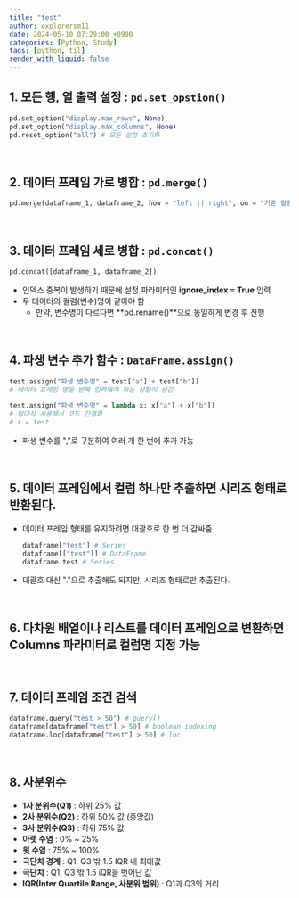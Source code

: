 ```yaml
---
title: "test"
author: explorersm11
date: 2024-05-10 07:29:00 +0900
categories: [Python, Study]
tags: [python, til]
render_with_liquid: false
---  
```


## 1. 모든 행, 열 출력 설정 : `pd.set_opstion()`
```python
pd.set_option("display.max_rows", None)
pd.set_option("display.max_columns", None)
pd.reset_option("all") # 모든 설정 초기화
```

<br>
    
## 2. 데이터 프레임 가로 병합 : `pd.merge()`

```python
pd.merge(dataframe_1, dataframe_2, how = "left || right", on = "기준 컬럼")
```

<br>

## 3. 데이터 프레임 세로 병합 : `pd.concat()`

```python
pd.concat([dataframe_1, dataframe_2])
```
- 인덱스 중복이 발생하기 때문에 설정 파라미터인 **ignore_index = True** 입력
- 두 데이터의 컬럼(변수)명이 같아야 함
    - 만약, 변수명이 다르다면 **pd.rename()**으로 동일하게 변경 후 진행

<br>

## 4. 파생 변수 추가 함수 : `DataFrame.assign()`

```python
test.assign("파생 변수명" = test["a"] + test["b"])
# 데이터 프레임 명을 반복 입력해야 하는 상황이 생김

test.assign("파생 변수명" = lambda x: x["a"] + x["b"])
# 람다식 사용해서 코드 간결화
# x = test 
```
- 파생 변수를 ","로 구분하여 여러 개 한 번에 추가 가능

<br>

## 5. 데이터 프레임에서 컬럼 하나만 추출하면 시리즈 형태로 반환된다.
- 데이터 프레임 형태를 유지하려면 대괄호로 한 번 더 감싸줌
    ```python
    dataframe["test"] # Series
    dataframe[["test"]] # DataFrame
    dataframe.test # Series
    ```
- 대괄호 대신 "."으로 추출해도 되지만, 시리즈 형태로만 추출된다.

<br>

## 6. 다차원 배열이나 리스트를 데이터 프레임으로 변환하면 Columns 파라미터로 컬럼명 지정 가능

<br>

## 7. 데이터 프레임 조건 검색
```python
dataframe.query("test > 50") # query()
dataframe[dataframe["test"] > 50] # boolean indexing
dataframe.loc[dataframe["test"] > 50] # loc
```

<br>

## 8. 사분위수
- **1사 분위수(Q1)** : 하위 25% 값
- **2사 분위수(Q2)** : 하위 50% 값 (중앙값)
- **3사 분위수(Q3)** : 하위 75% 값
- **아랫 수염** : 0% ~ 25%
- **윗 수염** : 75% ~ 100%
- **극단치 경계** : Q1, Q3 밖 1.5 IQR 내 최대값
- **극단치** : Q1, Q3 밖 1.5 iQR을 벗어난 값
- **IQR(Inter Quartile Range, 사분위 범위)** : Q1과 Q3의 거리